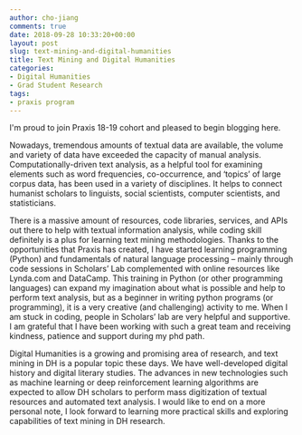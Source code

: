 ```yaml
---
author: cho-jiang
comments: true
date: 2018-09-28 10:33:20+00:00
layout: post
slug: text-mining-and-digital-humanities
title: Text Mining and Digital Humanities
categories:
- Digital Humanities
- Grad Student Research
tags:
- praxis program
---
```


I'm proud to join Praxis 18-19 cohort and pleased to begin blogging here.

Nowadays, tremendous amounts of textual data are available, the volume and variety of data have exceeded the capacity of manual analysis. Computationally-driven text analysis, as a helpful tool for examining elements such as word frequencies, co-occurrence, and ‘topics’ of large corpus data, has been used in a variety of disciplines. It helps to connect humanist scholars to linguists, social scientists, computer scientists, and statisticians.

There is a massive amount of resources, code libraries, services, and APIs out there to help with textual information analysis, while coding skill definitely is a plus for learning text mining methodologies. Thanks to the opportunities that Praxis has created, I have started learning programming (Python) and fundamentals of natural language processing – mainly through code sessions in Scholars’ Lab complemented with online resources like Lynda.com and DataCamp. This training in Python (or other programming languages) can expand my imagination about what is possible and help to perform text analysis, but as a beginner in writing python programs (or programming), it is a very creative (and challenging) activity to me. When I am stuck in coding, people in Scholars’ lab are very helpful and supportive. I am grateful that I have been working with such a great team and receiving kindness, patience and support during my phd path.

Digital Humanities is a growing and promising area of research, and text mining in DH is a popular topic these days. We have well-developed digital history and digital literary studies. The advances in new technologies such as machine learning or deep reinforcement learning algorithms are expected to allow DH scholars to perform mass digitization of textual resources and automated text analysis. I would like to end on a more personal note, I look forward to learning more practical skills and exploring capabilities of text mining in DH research.
